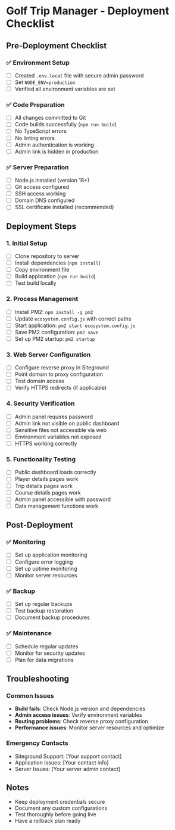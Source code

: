 # Golf Trip Manager - Deployment Checklist

## Pre-Deployment Checklist

### ✅ Environment Setup
- [ ] Created `.env.local` file with secure admin password
- [ ] Set `NODE_ENV=production`
- [ ] Verified all environment variables are set

### ✅ Code Preparation
- [ ] All changes committed to Git
- [ ] Code builds successfully (`npm run build`)
- [ ] No TypeScript errors
- [ ] No linting errors
- [ ] Admin authentication is working
- [ ] Admin link is hidden in production

### ✅ Server Preparation
- [ ] Node.js installed (version 18+)
- [ ] Git access configured
- [ ] SSH access working
- [ ] Domain DNS configured
- [ ] SSL certificate installed (recommended)

## Deployment Steps

### 1. Initial Setup
- [ ] Clone repository to server
- [ ] Install dependencies (`npm install`)
- [ ] Copy environment file
- [ ] Build application (`npm run build`)
- [ ] Test build locally

### 2. Process Management
- [ ] Install PM2: `npm install -g pm2`
- [ ] Update `ecosystem.config.js` with correct paths
- [ ] Start application: `pm2 start ecosystem.config.js`
- [ ] Save PM2 configuration: `pm2 save`
- [ ] Set up PM2 startup: `pm2 startup`

### 3. Web Server Configuration
- [ ] Configure reverse proxy in Siteground
- [ ] Point domain to proxy configuration
- [ ] Test domain access
- [ ] Verify HTTPS redirects (if applicable)

### 4. Security Verification
- [ ] Admin panel requires password
- [ ] Admin link not visible on public dashboard
- [ ] Sensitive files not accessible via web
- [ ] Environment variables not exposed
- [ ] HTTPS working correctly

### 5. Functionality Testing
- [ ] Public dashboard loads correctly
- [ ] Player details pages work
- [ ] Trip details pages work
- [ ] Course details pages work
- [ ] Admin panel accessible with password
- [ ] Data management functions work

## Post-Deployment

### ✅ Monitoring
- [ ] Set up application monitoring
- [ ] Configure error logging
- [ ] Set up uptime monitoring
- [ ] Monitor server resources

### ✅ Backup
- [ ] Set up regular backups
- [ ] Test backup restoration
- [ ] Document backup procedures

### ✅ Maintenance
- [ ] Schedule regular updates
- [ ] Monitor for security updates
- [ ] Plan for data migrations

## Troubleshooting

### Common Issues
- **Build fails**: Check Node.js version and dependencies
- **Admin access issues**: Verify environment variables
- **Routing problems**: Check reverse proxy configuration
- **Performance issues**: Monitor server resources and optimize

### Emergency Contacts
- Siteground Support: [Your support contact]
- Application Issues: [Your contact info]
- Server Issues: [Your server admin contact]

## Notes
- Keep deployment credentials secure
- Document any custom configurations
- Test thoroughly before going live
- Have a rollback plan ready

